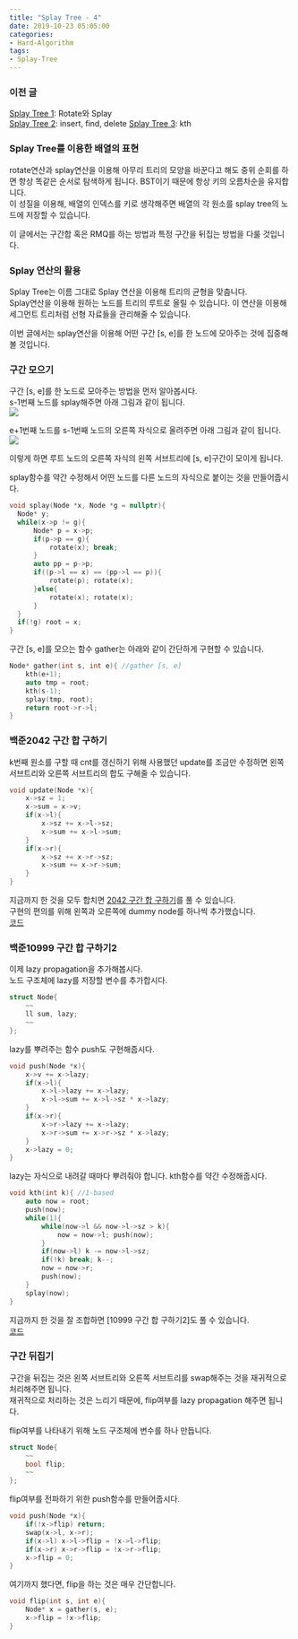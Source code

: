 ```yaml
---
title: "Splay Tree - 4"
date: 2019-10-23 05:05:00
categories:
- Hard-Algorithm
tags:
- Splay-Tree
---
```


### 이전 글
[Splay Tree 1](https://justicehui.github.io/hard-algorithm/2018/11/12/SplayTree1/): Rotate와 Splay<br>
[Splay Tree 2](https://justicehui.github.io/hard-algorithm/2018/11/13/SplayTree2/): insert, find, delete
[Splay Tree 3](https://justicehui.github.io/hard-algorithm/2019/10/22/SplayTree3/): kth

### Splay Tree를 이용한 배열의 표현
rotate연산과 splay연산을 이용해 아무리 트리의 모양을 바꾼다고 해도 중위 순회를 하면 항상 똑같은 순서로 탐색하게 됩니다. BST이기 때문에 항상 키의 오름차순을 유지합니다.<Br>
이 성질을 이용해, 배열의 인덱스를 키로 생각해주면 배열의 각 원소를 splay tree의 노드에 저장할 수 있습니다.

이 글에서는 구간합 혹은 RMQ를 하는 방법과 특정 구간을 뒤집는 방법을 다룰 것입니다.

### Splay 연산의 활용
Splay Tree는 이름 그대로 Splay 연산을 이용해 트리의 균형을 맞춥니다.<br>
Splay연산을 이용해 원하는 노드를 트리의 루트로 올릴 수 있습니다. 이 연산을 이용해 세그먼트 트리처럼 선형 자료들을 관리해줄 수 있습니다.

이번 글에서는 splay연산을 이용해 어떤 구간 [s, e]를 한 노드에 모아주는 것에 집중해볼 것입니다.

### 구간 모으기
구간 [s, e]를 한 노드로 모아주는 방법을 먼저 알아봅시다.<br>
s-1번째 노드를 splay해주면 아래 그림과 같이 됩니다.<br>
<img src = "https://i.imgur.com/pxm7NWX.png">

e+1번째 노드를 s-1번째 노드의 오른쪽 자식으로 올려주면 아래 그림과 같이 됩니다.<br>
<img src = "https://i.imgur.com/LjEVCzk.png">

이렇게 하면 루트 노드의 오른쪽 자식의 왼쪽 서브트리에 [s, e]구간이 모이게 됩니다.

splay함수를 약간 수정해서 어떤 노드를 다른 노드의 자식으로 붙이는 것을 만들어줍시다.
```cpp
void splay(Node *x, Node *g = nullptr){
  Node* y;
  while(x->p != g){
      Node* p = x->p;
      if(p->p == g){
          rotate(x); break;
      }
      auto pp = p->p;
      if((p->l == x) == (pp->l == p)){
          rotate(p); rotate(x);
      }else{
          rotate(x); rotate(x);
      }
  }
  if(!g) root = x;
}
```

구간 [s, e]를 모으는 함수 gather는 아래와 같이 간단하게 구현할 수 있습니다.
```cpp
Node* gather(int s, int e){ //gather [s, e]
    kth(e+1);
    auto tmp = root;
    kth(s-1);
    splay(tmp, root);
    return root->r->l;
}
```

### 백준2042 구간 합 구하기
k번째 원소를 구할 때 cnt를 갱신하기 위해 사용했던 update를 조금만 수정하면 왼쪽 서브트리와 오른쪽 서브트리의 합도 구해줄 수 있습니다.
```cpp
void update(Node *x){
    x->sz = 1;
    x->sum = x->v;
    if(x->l){
        x->sz += x->l->sz;
        x->sum += x->l->sum;
    }
    if(x->r){
        x->sz += x->r->sz;
        x->sum += x->r->sum;
    }
}
```
지금까지 한 것을 모두 합치면 [2042 구간 합 구하기](https://icpc.me/2042)를 풀 수 있습니다.<br>
구현의 편의를 위해 왼쪽과 오른쪽에 dummy node를 하나씩 추가했습니다.<br>
[코드](http://boj.kr/7d24553d4922489f807b0165b659d98a)

### 백준10999 구간 합 구하기2
이제 lazy propagation을 추가해봅시다.<br>
노드 구조체에 lazy를 저장할 변수를 추가합시다.
```cpp
struct Node{
    ~~
    ll sum, lazy;
    ~~
};
```
lazy를 뿌려주는 함수 push도 구현해줍시다.
```cpp
void push(Node *x){
    x->v += x->lazy;
    if(x->l){
        x->l->lazy += x->lazy;
        x->l->sum += x->l->sz * x->lazy;
    }
    if(x->r){
        x->r->lazy += x->lazy;
        x->r->sum += x->r->sz * x->lazy;
    }
    x->lazy = 0;
}
```
lazy는 자식으로 내려갈 때마다 뿌려줘야 합니다. kth함수를 약간 수정해줍시다.
```cpp
void kth(int k){ //1-based
    auto now = root;
    push(now);
    while(1){
        while(now->l && now->l->sz > k){
            now = now->l; push(now);
        }
        if(now->l) k -= now->l->sz;
        if(!k) break; k--;
        now = now->r;
        push(now);
    }
    splay(now);
}
```
지금까지 한 것을 잘 조합하면 [10999 구간 합 구하기2]도 풀 수 있습니다.<br>
[코드](http://boj.kr/f65d6c66f9fd4317b600f5d197b0f473)

### 구간 뒤집기
구간을 뒤집는 것은 왼쪽 서브트리와 오른쪽 서브트리를 swap해주는 것을 재귀적으로 처리해주면 됩니다.<br>
재귀적으로 처리하는 것은 느리기 때문에, flip여부를 lazy propagation 해주면 됩니다.

flip여부를 나타내기 위해 노드 구조체에 변수를 하나 만듭니다.
```cpp
struct Node{
    ~~
    bool flip;
    ~~
};
```
flip여부를 전파하기 위한 push함수를 만들어줍시다.
```cpp
void push(Node *x){
    if(!x->flip) return;
    swap(x->l, x->r);
    if(x->l) x->l->flip = !x->l->flip;
    if(x->r) x->r->flip = !x->r->flip;
    x->flip = 0;
}
```
여기까지 했다면, flip을 하는 것은 매우 간단합니다.
```cpp
void flip(int s, int e){
    Node* x = gather(s, e);
    x->flip = !x->flip;
}
```
